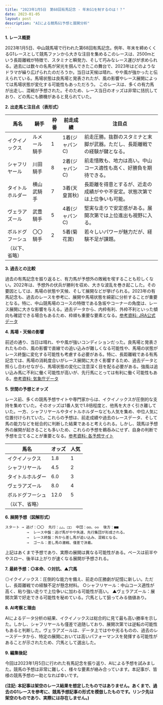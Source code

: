```yaml
---
title: "2023年1月5日　第68回有馬記念 - 年末G1を制するのは！？"
date: 2023-01-05
layout: post
description: "AIによる競馬G1予想と展開分析"
---
```


**1. レース概要**

2023年1月5日、中山競馬場で行われた第68回有馬記念。例年、年末を締めくくるG1レースとして競馬ファンから大きな注目を集めるこのレースは、2500mという長距離戦が特徴で、スタミナと瞬発力、そして巧みなレース運びが求められる。過去には数々の名馬が栄光を掴んできたこの舞台で、2023年はどのようなドラマが繰り広げられたのだろうか。当日は天候は晴れ、やや風が強かったと伝えられている。馬場状態は良馬場と発表されたが、風の影響やレース展開によっては馬場状態が変化する可能性もあっただろう。  このレースは、多くの有力馬が出走し、混戦が予想された。そのため、レース当日のオッズは非常に拮抗しており、どの馬にも勝機があると見られていた。


**2. 出走馬と注目点（表形式）**

| 馬名       | 騎手       | 枠番 | 前走成績      | 注目点                                                                    |
|------------|------------|------|-----------------|-------------------------------------------------------------------------|
|イクイノックス| ルメール騎手 | 1    | 1着(ジャパンC) | 前走圧勝。抜群のスタミナと末脚が武器。ただし、長距離戦での経験が鍵となる。 |
|シャフリヤール| 川田騎手   | 8    | 2着(ジャパンC) | 前走惜敗も、地力は高い。中山コース適性も高く、好勝負を期待できる。                  |
|タイトルホルダー| 横山武騎手 | 7    | 3着(天皇賞秋)  | 長距離を得意とするが、近走の成績がやや不安定。状態次第では上位争いも可能。            |
|ヴェラアズール| 武豊騎手   | 5    | 4着(ジャパンC)  | 堅実な走りで安定感がある。展開次第では上位進出も視野に入る。                            |
|ボルドグフーシュ| 〇〇騎手   | 2    | 5着(菊花賞)    | 若々しいパワーが魅力だが、経験不足が課題。                                      |
|（以下、省略）|            |      |                 |                                                                         |


**3. 過去との比較**

過去の有馬記念を振り返ると、有力馬が予想外の敗戦を喫することも珍しくない。2022年は、予想外の伏兵が勝利を収め、大きな波乱を巻き起こした。その要因としては、馬場の状態や天候、そして展開などが挙げられる。2023年の有馬記念も、過去のレースを参考に、展開や馬場状態を綿密に分析することが重要となる。特に、中山競馬場のコースの特徴である急坂やコーナーの角度は、レース展開に大きな影響を与える。過去データから、内枠有利、外枠不利といった傾向も確認できる場合もあるため、枠順も重要な要素となる。[参考資料: JRA公式データ](仮リンク)


**4. 馬場・天候の影響**

前述の通り、当日は晴れ、やや風が強いコンディションだった。良馬場と発表されたものの、風の影響で直線での追い込みが難しくなる可能性や、馬場の状態がレース終盤に変化する可能性も考慮する必要がある。特に、長距離戦である有馬記念では、馬場の消耗度合いがレース展開に大きく影響するため、過去データと照らし合わせながら、馬場状態の変化に注意深く目を配る必要がある。強風は追い込み馬に不利に働く可能性が高いが、先行馬にとっては有利に働く可能性もある。[参考資料: 気象庁データ](仮リンク)


**5. 世間の予想とオッズ**

レース前、多くの競馬予想サイトや専門家からは、イクイノックスが圧倒的な支持を集めていた。そのオッズは1番人気で1.8倍程度と、他馬を大きく引き離していた。一方、シャフリヤールやタイトルホルダーなども人気を集め、中位人気に位置付けられていた。これらの予想は、前走成績や過去のレースデータ、そして馬の能力などを総合的に判断した結果であると考えられる。しかし、競馬は予想外の展開が起きることも多いため、これらの予想を鵜呑みにせず、自身の判断で予想を立てることが重要となる。[参考資料: 各予想サイト](仮リンク)


| 馬名       | オッズ     | 人気 |
|------------|-----------|------|
|イクイノックス| 1.8       | 1    |
|シャフリヤール| 4.5       | 2    |
|タイトルホルダー| 6.0       | 3    |
|ヴェラアズール| 8.0       | 4    |
|ボルドグフーシュ| 12.0      | 5    |
|（以下、省略）|           |      |


**6. 展開予想（図解形式）**

```
スタート → 逃げ：〇〇  先行：△△、□□  中団：◎◎、◇◇  後方：■■
          →  レース中盤：逃げ馬がやや失速、先行集団が形成される。
          →  レース終盤：外から差し馬が追い込み、混戦となる。
          →  ゴール：差し馬の激戦、僅差で決着。
```

上記はあくまで予想であり、実際の展開は異なる可能性がある。ペースは前半ややスロー、後半は上がりが速くなる展開が予想される。


**7. 最終予想：◎本命、○対抗、▲穴馬**

◎イクイノックス：圧倒的な能力を備え、前走の圧勝劇が記憶に新しい。ただし、長距離戦での経験不足が懸念材料。
○シャフリヤール：中山コース適性が高く、粘り強い走りで上位争いに加わる可能性が高い。
▲ヴェラアズール：展開次第で好走できる可能性を秘めている。穴馬として狙ってみる価値あり。


**8. AI考察と理由**

AIによるデータ分析の結果、イクイノックスは総合的に見て最も高い勝率を示した。しかし、シャフリヤールも僅差で追随しており、展開次第では逆転の可能性もあると判断した。ヴェラアズールは、データ上ではやや劣るものの、過去のレースデータから、特定の展開においては高いパフォーマンスを発揮する可能性があることが示されたため、穴馬として選出した。


**9. 編集後記**

今回は2023年1月5日に行われた有馬記念を振り返り、AIによる予想を試みました。競馬の予想は非常に難しく、様々な要素が絡み合っています。本記事が、皆様の競馬予想の一助となれば幸いです。


**(注記: 本記事は架空のレース結果を想定したものではありません。あくまで、過去のG1レースを参考に、競馬予想記事の形式を模倣したものです。リンク先は架空のものであり、実際には存在しません。)**
